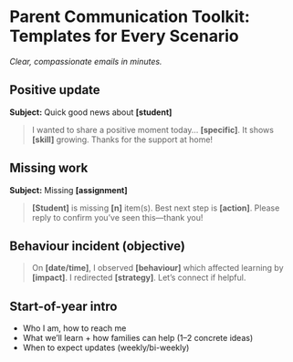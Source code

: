 ﻿# Parent Communication Toolkit: Templates for Every Scenario
*Clear, compassionate emails in minutes.*

## Positive update
**Subject:** Quick good news about **[student]**  
> I wanted to share a positive moment today… **[specific]**. It shows **[skill]** growing. Thanks for the support at home!

## Missing work
**Subject:** Missing **[assignment]**  
> **[Student]** is missing **[n]** item(s). Best next step is **[action]**. Please reply to confirm you’ve seen this—thank you!

## Behaviour incident (objective)
> On **[date/time]**, I observed **[behaviour]** which affected learning by **[impact]**. I redirected **[strategy]**. Let’s connect if helpful.

## Start-of-year intro
- Who I am, how to reach me
- What we’ll learn + how families can help (1–2 concrete ideas)
- When to expect updates (weekly/bi-weekly)
